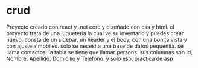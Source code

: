 # crud
Proyecto creado con react y .net core y diseñado con css y html.
el proyecto trata de una jugueteria la cual ve su inventario y puedes crear nuevo.
consta de un sidebar, un header y el body, con una bonita vista y con ajuste a mobiles.
solo se necesita una base de datos pequeñita.
se llama contactos.
la tabla se tiene que llamar persons.
sus columnas son Id, Nombre, Apellido, Domicilio y Telefono.
y solo eso.
practica de asp
